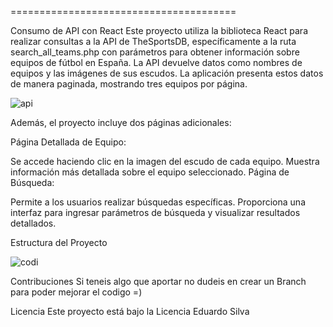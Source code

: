 =======================================

Consumo de API con React
Este proyecto utiliza la biblioteca React para realizar consultas a la API de TheSportsDB, específicamente a la ruta search_all_teams.php con parámetros para obtener información sobre equipos de fútbol en España. La API devuelve datos como nombres de equipos y las imágenes de sus escudos. La aplicación presenta estos datos de manera paginada, mostrando tres equipos por página.

![api](https://github.com/eduardof5sg/react-api/assets/149663359/cb328c67-8e14-46d0-bf7a-090c558746c2)

Además, el proyecto incluye dos páginas adicionales:

Página Detallada de Equipo:

Se accede haciendo clic en la imagen del escudo de cada equipo.
Muestra información más detallada sobre el equipo seleccionado.
Página de Búsqueda:

Permite a los usuarios realizar búsquedas específicas.
Proporciona una interfaz para ingresar parámetros de búsqueda y visualizar resultados detallados.

Estructura del Proyecto

![codi](https://github.com/eduardof5sg/react-api/assets/149663359/1718e79d-f3af-415d-b2f9-330542f579c4)


Contribuciones
Si teneis algo que aportar no dudeis en crear un Branch para poder
mejorar el codigo =)

Licencia
Este proyecto está bajo la Licencia Eduardo Silva
